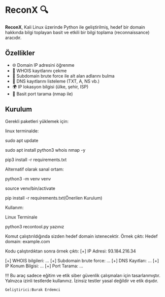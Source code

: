 # ReconX 🔍

**ReconX**, Kali Linux üzerinde Python ile geliştirilmiş, hedef bir domain hakkında bilgi toplayan basit ve etkili bir bilgi toplama (reconnaissance) aracıdır.

## Özellikler

- 🌐 Domain IP adresini öğrenme  
- 🧾 WHOIS kayıtlarını çekme  
- 🔎 Subdomain brute force ile alt alan adlarını bulma  
- 📛 DNS kayıtlarını listeleme (TXT, A, NS vb.)  
- 🌍 IP lokasyon bilgisi (ülke, şehir, ISP)  
- 🚪 Basit port tarama (nmap ile)

## Kurulum

Gerekli paketleri yüklemek için:

linux terminalde:

sudo apt update

sudo apt install python3 whois nmap -y

pip3 install -r requirements.txt

Alternatif olarak sanal ortam:

python3 -m venv venv

source venv/bin/activate

pip install -r requirements.txt(Önerilen Kurulum)


Kullanım:

Linux Terminale

python3 recontool.py yazınız

Komut çalıştırıldığında sizden hedef domain istenecektir. Örnek çıktı: Hedef domain: example.com

Kodu çalıştırdıktan sonra örnek çıktı: [+] IP Adresi: 93.184.216.34

[+] WHOIS bilgileri: ...
[+] Subdomain brute force: ...
[+] DNS Kayıtları: ...
[+] IP Konum Bilgisi: ...
[+] Port Tarama: ...

!!! Bu araç sadece eğitim ve etik siber güvenlik çalışmaları için tasarlanmıştır.
    Yalnızca izinli testlerde kullanınız. İzinsiz testler yasal değildir ve etik dışıdır.

    Geliştirici:Burak Erdemci
